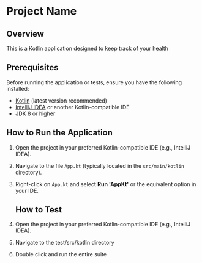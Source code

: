 # Project Name

## Overview
This is a Kotlin application designed to keep track of your health

## Prerequisites
Before running the application or tests, ensure you have the following installed:
- [Kotlin](https://kotlinlang.org/) (latest version recommended)
- [IntelliJ IDEA](https://www.jetbrains.com/idea/) or another Kotlin-compatible IDE
- JDK 8 or higher

## How to Run the Application
1. Open the project in your preferred Kotlin-compatible IDE (e.g., IntelliJ IDEA).
2. Navigate to the file `App.kt` (typically located in the `src/main/kotlin` directory).
3. Right-click on `App.kt` and select **Run 'AppKt'** or the equivalent option in your IDE.

	 ## How to Test
1. Open the project in your preferred Kotlin-compatible IDE (e.g., IntelliJ IDEA).
2. Navigate to the test/src/kotlin directory
3. Double click and run the entire suite
   
   
